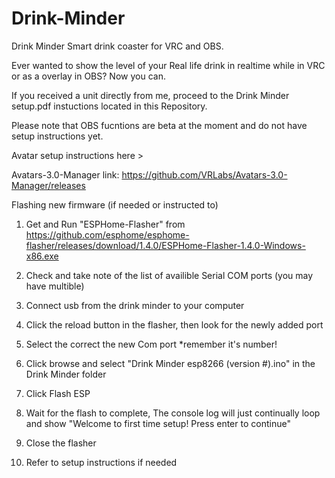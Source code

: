# Drink-Minder
Drink Minder Smart drink coaster for VRC and OBS.

Ever wanted to show the level of your Real life drink in realtime while in VRC or as a overlay in OBS? Now you can.

If you received a unit directly from me, proceed to the Drink Minder setup.pdf instuctions located in this Repository.

Please note that OBS fucntions are beta at the moment and do not have setup instructions yet.

Avatar setup instructions here >

Avatars-3.0-Manager link: https://github.com/VRLabs/Avatars-3.0-Manager/releases


Flashing new firmware (if needed or instructed to)

1. Get and Run "ESPHome-Flasher" from https://github.com/esphome/esphome-flasher/releases/download/1.4.0/ESPHome-Flasher-1.4.0-Windows-x86.exe

2. Check and take note of the list of availible Serial COM ports (you may have multible)

3. Connect usb from the drink minder to your computer

4. Click the reload button in the flasher, then look for the newly added port

5. Select the correct the new Com port *remember it's number!

6. Click browse and select "Drink Minder esp8266 (version #).ino" in the Drink Minder folder

7. Click Flash ESP

8. Wait for the flash to complete, The console log will just continually loop and show "Welcome to first time setup! Press enter to continue"

9. Close the flasher

10. Refer to setup instructions if needed



